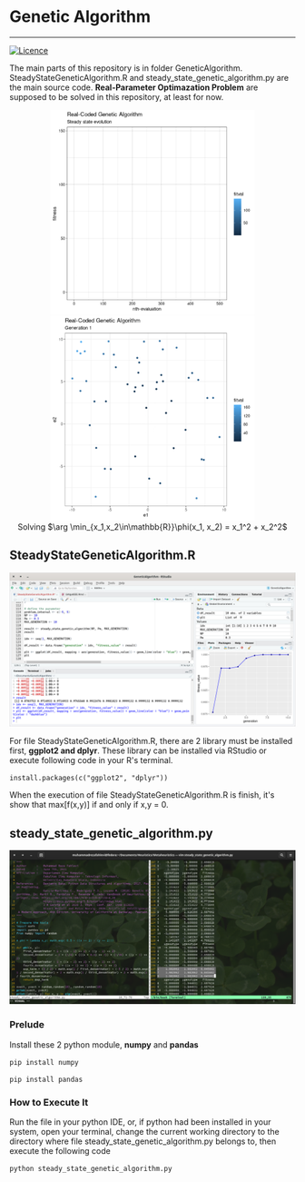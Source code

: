 # Genetic Algorithm
___
[![Licence](https://img.shields.io/github/license/Ileriayo/markdown-badges?style=for-the-badge)](./LICENSE)

The main parts of this repository is in folder GeneticAlgorithm. SteadyStateGeneticAlgorithm.R and steady_state_genetic_algorithm.py are the main source code. **Real-Parameter Optimazation Problem** are supposed to be solved in this repository, at least for now.

<p align="center">
<img alt="arg min spherefun"
     src="https://github.com/m-RezaFahlevi/GeneticAlgorithms/blob/main/GeneticAlgorithm/visualization/logprog1681938132.gif"
     width="360" height="360"/><span/>
<img alt="population"
     src="https://github.com/m-RezaFahlevi/GeneticAlgorithms/blob/main/GeneticAlgorithm/visualization/loggen1681938132.gif"
     width="360" height="360"/>
     <caption><br/>Solving $\arg \min_{x_1,x_2\in\mathbb{R}}\phi(x_1, x_2) = x_1^2 + x_2^2$</caption>
</p>

## SteadyStateGeneticAlgorithm.R

![](https://github.com/m-RezaFahlevi/GeneticAlgorithms/blob/main/GeneticAlgorithm/www/GeneticAlgorithminRStudio.png)

For file SteadyStateGeneticAlgorithm.R, there are 2 library must be installed first, **ggplot2 and dplyr**. These library can be installed via RStudio or execute following code in your R's terminal.

```{r}
install.packages(c("ggplot2", "dplyr"))
```

When the execution of file SteadyStateGeneticAlgorithm.R is finish, it's show that max[f(x,y)] if and only if x,y = 0.

## steady_state_genetic_algorithm.py

![](https://github.com/m-RezaFahlevi/GeneticAlgorithms/blob/main/GeneticAlgorithm/www/Screenshot-20210623154036-1365x735.png)

### Prelude
Install these 2 python module, **numpy** and **pandas**
```
pip install numpy
```
```
pip install pandas
```
### How to Execute It
Run the file in your python IDE, or, if python had been installed in your system, open your terminal, change the current working directory to the directory where file steady_state_genetic_algorithm.py belongs to, then execute the following code

```
python steady_state_genetic_algorithm.py
```
